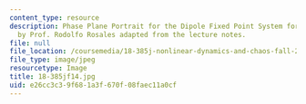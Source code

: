 ```yaml
---
content_type: resource
description: Phase Plane Portrait for the Dipole Fixed Point System for n = 5. Image
  by Prof. Rodolfo Rosales adapted from the lecture notes.
file: null
file_location: /coursemedia/18-385j-nonlinear-dynamics-and-chaos-fall-2014/e26cc3c39f681a3f670f08faec11a0cf_18-385jf14.jpg
file_type: image/jpeg
resourcetype: Image
title: 18-385jf14.jpg
uid: e26cc3c3-9f68-1a3f-670f-08faec11a0cf
---
```

